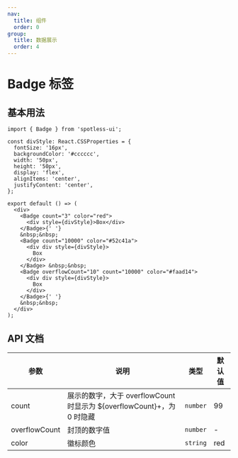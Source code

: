 ```yaml
---
nav:
  title: 组件
  order: 0
group:
  title: 数据展示
  order: 4
---
```


# Badge 标签

## 基本用法

```tsx
import { Badge } from 'spotless-ui';

const divStyle: React.CSSProperties = {
  fontSize: '16px',
  backgroundColor: '#cccccc',
  width: '50px',
  height: '50px',
  display: 'flex',
  alignItems: 'center',
  justifyContent: 'center',
};

export default () => (
  <div>
    <Badge count="3" color="red">
      <div style={divStyle}>Box</div>
    </Badge>{' '}
    &nbsp;&nbsp;
    <Badge count="10000" color="#52c41a">
      <div div style={divStyle}>
        Box
      </div>
    </Badge> &nbsp;&nbsp;
    <Badge overflowCount="10" count="10000" color="#faad14">
      <div div style={divStyle}>
        Box
      </div>
    </Badge>{' '}
    &nbsp;&nbsp;
  </div>
);
```

## API 文档

| 参数          | 说明                                                                   | 类型     | 默认值 |
| ------------- | ---------------------------------------------------------------------- | -------- | ------ |
| count         | 展示的数字，大于 overflowCount 时显示为 ${overflowCount}+，为 0 时隐藏 | `number` | 99     |
| overflowCount | 封顶的数字值                                                           | `number` | -      |
| color         | 徽标颜色                                                               | `string` | red    |
